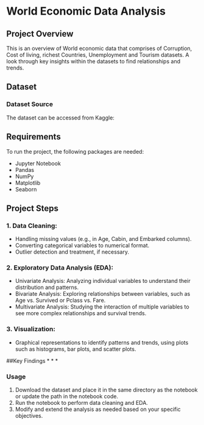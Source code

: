 # World Economic Data Analysis

## Project Overview
This is an overview of World economic data that comprises of Corruption, Cost of living, richest Countries, Unemployment and Tourism datasets. A look through key insights within the datasets to find relationships and trends.

## Dataset

### Dataset Source
The dataset can be accessed from Kaggle: 


## Requirements
To run the project, the following packages are needed:
* Jupyter Notebook
* Pandas
* NumPy
* Matplotlib
* Seaborn

## Project Steps
### 1. Data Cleaning:
* Handling missing values (e.g., in Age, Cabin, and Embarked columns).
* Converting categorical variables to numerical format.
* Outlier detection and treatment, if necessary.
### 2. Exploratory Data Analysis (EDA):

* Univariate Analysis: Analyzing individual variables to understand their distribution and patterns.
* Bivariate Analysis: Exploring relationships between variables, such as Age vs. Survived or Pclass vs. Fare.
* Multivariate Analysis: Studying the interaction of multiple variables to see more complex relationships and survival trends.
### 3. Visualization:

* Graphical representations to identify patterns and trends, using plots such as histograms, bar plots, and scatter plots.

##Key Findings
*
* 
* 

### Usage
1. Download the dataset and place it in the same directory as the notebook or update the path in the notebook code.
2. Run the notebook to perform data cleaning and EDA.
3. Modify and extend the analysis as needed based on your specific objectives.


